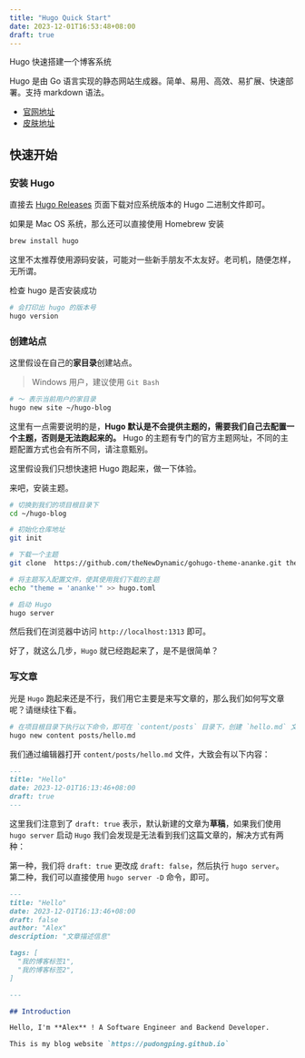 ```yaml
---
title: "Hugo Quick Start"
date: 2023-12-01T16:53:48+08:00
draft: true
---
```


Hugo 快速搭建一个博客系统

Hugo 是由 Go 语言实现的静态网站生成器。简单、易用、高效、易扩展、快速部署。支持 markdown 语法。

- [官网地址](https://gohugo.io/)
- [皮肤地址](https://themes.gohugo.io/)

## 快速开始

### 安装 Hugo

直接去 [Hugo Releases](https://github.com/gohugoio/hugo/releases) 页面下载对应系统版本的 Hugo 二进制文件即可。

如果是 Mac OS 系统，那么还可以直接使用 Homebrew 安装

```sh
brew install hugo
```

这里不太推荐使用源码安装，可能对一些新手朋友不太友好。老司机，随便怎样，无所谓。

检查 hugo 是否安装成功

```sh
# 会打印出 hugo 的版本号
hugo version
```

### 创建站点

这里假设在自己的**家目录**创建站点。

> Windows 用户，建议使用 `Git Bash`

```sh
# ～ 表示当前用户的家目录
hugo new site ~/hugo-blog
```

这里有一点需要说明的是，**Hugo 默认是不会提供主题的，需要我们自己去配置一个主题，否则是无法跑起来的。** Hugo 的主题有专门的官方主题网址，不同的主题配置方式也会有所不同，请注意甄别。

这里假设我们只想快速把 Hugo 跑起来，做一下体验。

来吧，安装主题。

```sh
# 切换到我们的项目根目录下
cd ~/hugo-blog

# 初始化仓库地址
git init

# 下载一个主题
git clone  https://github.com/theNewDynamic/gohugo-theme-ananke.git themes/ananke

# 将主题写入配置文件，使其使用我们下载的主题
echo "theme = 'ananke'" >> hugo.toml

# 启动 Hugo
hugo server
```

然后我们在浏览器中访问 `http://localhost:1313` 即可。

好了，就这么几步，`Hugo` 就已经跑起来了，是不是很简单？

### 写文章

光是 `Hugo` 跑起来还是不行，我们用它主要是来写文章的，那么我们如何写文章呢？请继续往下看。

```sh
# 在项目根目录下执行以下命令，即可在 `content/posts` 目录下，创建 `hello.md` 文件
hugo new content posts/hello.md
```

我们通过编辑器打开 `content/posts/hello.md` 文件，大致会有以下内容：

```md
---
title: "Hello"
date: 2023-12-01T16:13:46+08:00
draft: true
---
```

这里我们注意到了 `draft: true` 表示，默认新建的文章为**草稿**，如果我们使用 `hugo server` 启动 `Hugo` 我们会发现是无法看到我们这篇文章的，解决方式有两种：

第一种，我们将 `draft: true` 更改成 `draft: false`，然后执行 `hugo server`。  
第二种，我们可以直接使用 `hugo server -D` 命令，即可。

```md
---
title: "Hello"
date: 2023-12-01T16:13:46+08:00
draft: false
author: "Alex"
description: "文章描述信息"

tags: [
  "我的博客标签1",
  "我的博客标签2",
]

---

## Introduction

Hello, I'm **Alex** ! A Software Engineer and Backend Developer.

This is my blog website `https://pudongping.github.io` 
```